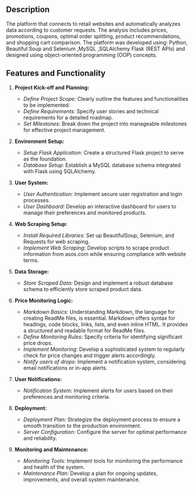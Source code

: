 
## Description

The platform that connects to retail websites and automatically analyzes data according to customer requests. The analysis includes prices, promotions, coupons, optimal order splitting, product recommendations, and shopping cart comparison. 
The platform was developed using: Python, Beautiful Soup and Selenium ,MySQL ,SQLAlchemy Flask (REST APIs) and designed using object-oriented programming (OOP) concepts.

## Features and Functionality

1. **Project Kick-off and Planning:**
   - *Define Project Scope:* Clearly outline the features and functionalities to be implemented.
   - *Define Requirements:* Specify user stories and technical requirements for a detailed roadmap.
   - *Set Milestones:* Break down the project into manageable milestones for effective project management.

2. **Environment Setup:**
   - *Setup Flask Application:* Create a structured Flask project to serve as the foundation.
   - *Database Setup:* Establish a MySQL database schema integrated with Flask using SQLAlchemy.

3. **User System:**
   - *User Authentication:* Implement secure user registration and login processes.
   - *User Dashboard:* Develop an interactive dashboard for users to manage their preferences and monitored products.

4. **Web Scraping Setup:**
   - *Install Required Libraries:* Set up BeautifulSoup, Selenium, and Requests for web scraping.
   - *Implement Web Scraping:* Develop scripts to scrape product information from asos.com while ensuring compliance with website terms.

5. **Data Storage:**
   - *Store Scraped Data:* Design and implement a robust database schema to efficiently store scraped product data.

6. **Price Monitoring Logic:**
   - *Markdown Basics:* Understanding Markdown, the language for creating ReadMe files, is essential. Markdown offers syntax for headings, code blocks, links, lists, and even inline HTML. It provides a structured and readable format for ReadMe files.
   - *Define Monitoring Rules:* Specify criteria for identifying significant price drops.
   - *Implement Monitoring:* Develop a sophisticated system to regularly check for price changes and trigger alerts accordingly.
   - *Notify users of drops:* Implement a notification system, considering email notifications or in-app alerts.

7. **User Notifications:**
   - *Notification System:* Implement alerts for users based on their preferences and monitoring criteria.

8. **Deployment:**
   - *Deployment Plan:* Strategize the deployment process to ensure a smooth transition to the production environment.
   - *Server Configuration:* Configure the server for optimal performance and reliability.

9. **Monitoring and Maintenance:**
   - *Monitoring Tools:* Implement tools for monitoring the performance and health of the system.
   - *Maintenance Plan:* Develop a plan for ongoing updates, improvements, and overall system maintenance.

